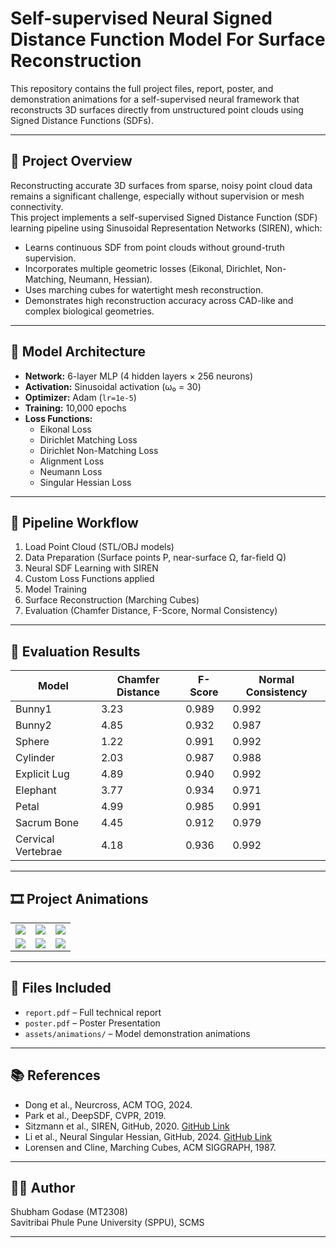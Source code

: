 # Self-supervised Neural Signed Distance Function Model For Surface Reconstruction

This repository contains the full project files, report, poster, and demonstration animations for a self-supervised neural framework that reconstructs 3D surfaces directly from unstructured point clouds using Signed Distance Functions (SDFs).

---

## 🚀 Project Overview

Reconstructing accurate 3D surfaces from sparse, noisy point cloud data remains a significant challenge, especially without supervision or mesh connectivity.  
This project implements a self-supervised Signed Distance Function (SDF) learning pipeline using Sinusoidal Representation Networks (SIREN), which:

- Learns continuous SDF from point clouds without ground-truth supervision.
- Incorporates multiple geometric losses (Eikonal, Dirichlet, Non-Matching, Neumann, Hessian).
- Uses marching cubes for watertight mesh reconstruction.
- Demonstrates high reconstruction accuracy across CAD-like and complex biological geometries.

---

## 🧠 Model Architecture

- **Network:** 6-layer MLP (4 hidden layers × 256 neurons)
- **Activation:** Sinusoidal activation (ω₀ = 30)
- **Optimizer:** Adam (`lr=1e-5`)
- **Training:** 10,000 epochs
- **Loss Functions:**  
    - Eikonal Loss  
    - Dirichlet Matching Loss  
    - Dirichlet Non-Matching Loss  
    - Alignment Loss  
    - Neumann Loss  
    - Singular Hessian Loss

---

## 🔧 Pipeline Workflow

1. Load Point Cloud (STL/OBJ models)
2. Data Preparation (Surface points P, near-surface Ω, far-field Q)
3. Neural SDF Learning with SIREN
4. Custom Loss Functions applied
5. Model Training
6. Surface Reconstruction (Marching Cubes)
7. Evaluation (Chamfer Distance, F-Score, Normal Consistency)

---

## 🎯 Evaluation Results

| Model            | Chamfer Distance | F-Score | Normal Consistency |
|------------------|------------------|---------|---------------------|
| Bunny1          | 3.23             | 0.989   | 0.992               |
| Bunny2          | 4.85             | 0.932   | 0.987               |
| Sphere          | 1.22             | 0.991   | 0.992               |
| Cylinder        | 2.03             | 0.987   | 0.988               |
| Explicit Lug    | 4.89             | 0.940   | 0.992               |
| Elephant        | 3.77             | 0.934   | 0.971               |
| Petal           | 4.99             | 0.985   | 0.991               |
| Sacrum Bone     | 4.45             | 0.912   | 0.979               |
| Cervical Vertebrae | 4.18         | 0.936   | 0.992               |

---

## 🎞 Project Animations

| | | |
|-|-|-|
| ![](assets/animations/anim1.gif) | ![](assets/animations/anim2.gif) | ![](assets/animations/anim3.gif) |
| ![](assets/animations/anim4.gif) | ![](assets/animations/anim5.gif) | ![](assets/animations/anim6.gif) |

---

## 📄 Files Included

- `report.pdf` – Full technical report
- `poster.pdf` – Poster Presentation
- `assets/animations/` – Model demonstration animations

---

## 📚 References

- Dong et al., Neurcross, ACM TOG, 2024.
- Park et al., DeepSDF, CVPR, 2019.
- Sitzmann et al., SIREN, GitHub, 2020. [GitHub Link](https://github.com/vsitzmann/siren)
- Li et al., Neural Singular Hessian, GitHub, 2024. [GitHub Link](https://github.com/bearprin/Neural-Singular-Hessian)
- Lorensen and Cline, Marching Cubes, ACM SIGGRAPH, 1987.

---

## 👨‍💻 Author

Shubham Godase (MT2308)  
Savitribai Phule Pune University (SPPU), SCMS

---


